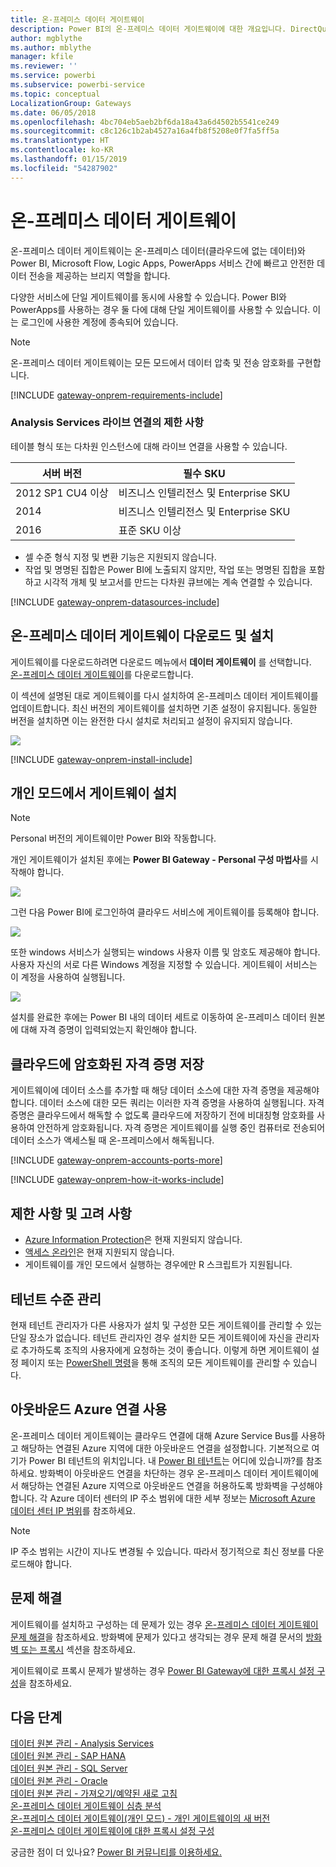 ```yaml
---
title: 온-프레미스 데이터 게이트웨이
description: Power BI의 온-프레미스 데이터 게이트웨이에 대한 개요입니다. DirectQuery 데이터 원본으로 작업하는 데 이 게이트웨이를 사용할 수 있습니다. 또한 이 게이트웨이를 사용하여 온-프레미스 데이터로 클라우드 데이터 세트를 새로 고칠 수도 있습니다.
author: mgblythe
ms.author: mblythe
manager: kfile
ms.reviewer: ''
ms.service: powerbi
ms.subservice: powerbi-service
ms.topic: conceptual
LocalizationGroup: Gateways
ms.date: 06/05/2018
ms.openlocfilehash: 4bc704eb5aeb2bf6da18a43a6d4502b5541ce249
ms.sourcegitcommit: c8c126c1b2ab4527a16a4fb8f5208e0f7fa5ff5a
ms.translationtype: HT
ms.contentlocale: ko-KR
ms.lasthandoff: 01/15/2019
ms.locfileid: "54287902"
---
```

# <a name="on-premises-data-gateway"></a>온-프레미스 데이터 게이트웨이

온-프레미스 데이터 게이트웨이는 온-프레미스 데이터(클라우드에 없는 데이터)와 Power BI, Microsoft Flow, Logic Apps, PowerApps 서비스 간에 빠르고 안전한 데이터 전송을 제공하는 브리지 역할을 합니다.

다양한 서비스에 단일 게이트웨이를 동시에 사용할 수 있습니다. Power BI와 PowerApps를 사용하는 경우 둘 다에 대해 단일 게이트웨이를 사용할 수 있습니다. 이는 로그인에 사용한 계정에 종속되어 있습니다.

> [!NOTE]
> 온-프레미스 데이터 게이트웨이는 모든 모드에서 데이터 압축 및 전송 암호화를 구현합니다.

<!-- Shared Requirements Include -->
[!INCLUDE [gateway-onprem-requirements-include](./includes/gateway-onprem-requirements-include.md)]

### <a name="limitations-of-analysis-services-live-connections"></a>Analysis Services 라이브 연결의 제한 사항

테이블 형식 또는 다차원 인스턴스에 대해 라이브 연결을 사용할 수 있습니다.

| **서버 버전** | **필수 SKU** |
| --- | --- |
| 2012 SP1 CU4 이상 |비즈니스 인텔리전스 및 Enterprise SKU |
| 2014 |비즈니스 인텔리전스 및 Enterprise SKU |
| 2016 |표준 SKU 이상 |

* 셀 수준 형식 지정 및 변환 기능은 지원되지 않습니다.
* 작업 및 명명된 집합은 Power BI에 노출되지 않지만, 작업 또는 명명된 집합을 포함하고 시각적 개체 및 보고서를 만드는 다차원 큐브에는 계속 연결할 수 있습니다.

<!-- Shared Install steps Include -->
[!INCLUDE [gateway-onprem-datasources-include](./includes/gateway-onprem-datasources-include.md)]

## <a name="download-and-install-the-on-premises-data-gateway"></a>온-프레미스 데이터 게이트웨이 다운로드 및 설치

게이트웨이를 다운로드하려면 다운로드 메뉴에서 **데이터 게이트웨이** 를 선택합니다. [온-프레미스 데이터 게이트웨이](http://go.microsoft.com/fwlink/?LinkID=820925)를 다운로드합니다.

이 섹션에 설명된 대로 게이트웨이를 다시 설치하여 온-프레미스 데이터 게이트웨이를 업데이트합니다. 최신 버전의 게이트웨이를 설치하면 기존 설정이 유지됩니다. 동일한 버전을 설치하면 이는 완전한 다시 설치로 처리되고 설정이 유지되지 않습니다.

![](media/service-gateway-onprem/powerbi-download-data-gateway.png)

<!-- Shared Install steps Include -->
[!INCLUDE [gateway-onprem-install-include](./includes/gateway-onprem-install-include.md)]

## <a name="install-the-gateway-in-personal-mode"></a>개인 모드에서 게이트웨이 설치

> [!NOTE]
> Personal 버전의 게이트웨이만 Power BI와 작동합니다.

개인 게이트웨이가 설치된 후에는 **Power BI Gateway - Personal 구성 마법사**를 시작해야 합니다.

![](media/service-gateway-onprem/personal-gateway-launch-configuration.png)

그런 다음 Power BI에 로그인하여 클라우드 서비스에 게이트웨이를 등록해야 합니다.

![](media/service-gateway-onprem/personal-gateway-signin.png)

또한 windows 서비스가 실행되는 windows 사용자 이름 및 암호도 제공해야 합니다. 사용자 자신의 서로 다른 Windows 계정을 지정할 수 있습니다. 게이트웨이 서비스는 이 계정을 사용하여 실행됩니다.

![](media/service-gateway-onprem/personal-gateway-windows-service.png)

설치를 완료한 후에는 Power BI 내의 데이터 세트로 이동하여 온-프레미스 데이터 원본에 대해 자격 증명이 입력되었는지 확인해야 합니다.

<a name="credentials"></a>

## <a name="storing-encrypted-credentials-in-the-cloud"></a>클라우드에 암호화된 자격 증명 저장

게이트웨이에 데이터 소스를 추가할 때 해당 데이터 소스에 대한 자격 증명을 제공해야 합니다. 데이터 소스에 대한 모든 쿼리는 이러한 자격 증명을 사용하여 실행됩니다. 자격 증명은 클라우드에서 해독할 수 없도록 클라우드에 저장하기 전에 비대칭형 암호화를 사용하여 안전하게 암호화됩니다. 자격 증명은 게이트웨이를 실행 중인 컴퓨터로 전송되어 데이터 소스가 액세스될 때 온-프레미스에서 해독됩니다.

<!-- Account and Port information -->
[!INCLUDE [gateway-onprem-accounts-ports-more](./includes/gateway-onprem-accounts-ports-more.md)]

<!-- How the gateway works -->
[!INCLUDE [gateway-onprem-how-it-works-include](./includes/gateway-onprem-how-it-works-include.md)]

## <a name="limitations-and-considerations"></a>제한 사항 및 고려 사항

* [Azure Information Protection](https://docs.microsoft.com/microsoft-365/enterprise/protect-files-with-aip
)은 현재 지원되지 않습니다.
* [액세스 온라인](https://products.office.com/en-us/access)은 현재 지원되지 않습니다.
* 게이트웨이를 개인 모드에서 실행하는 경우에만 R 스크립트가 지원됩니다.

## <a name="tenant-level-administration"></a>테넌트 수준 관리

현재 테넌트 관리자가 다른 사용자가 설치 및 구성한 모든 게이트웨이를 관리할 수 있는 단일 장소가 없습니다.  테넌트 관리자인 경우 설치한 모든 게이트웨이에 자신을 관리자로 추가하도록 조직의 사용자에게 요청하는 것이 좋습니다. 이렇게 하면 게이트웨이 설정 페이지 또는 [PowerShell 명령](https://docs.microsoft.com/power-bi/service-gateway-high-availability-clusters#powershell-support-for-gateway-clusters)을 통해 조직의 모든 게이트웨이를 관리할 수 있습니다. 

## <a name="enabling-outbound-azure-connections"></a>아웃바운드 Azure 연결 사용

온-프레미스 데이터 게이트웨이는 클라우드 연결에 대해 Azure Service Bus를 사용하고 해당하는 연결된 Azure 지역에 대한 아웃바운드 연결을 설정합니다. 기본적으로 여기가 Power BI 테넌트의 위치입니다. 내 [Power BI 테넌트](https://powerbi.microsoft.com/en-us/documentation/powerbi-admin-where-is-my-tenant-located/)는 어디에 있습니까?를 참조하세요.
방화벽이 아웃바운드 연결을 차단하는 경우 온-프레미스 데이터 게이트웨이에서 해당하는 연결된 Azure 지역으로 아웃바운드 연결을 허용하도록 방화벽을 구성해야 합니다. 각 Azure 데이터 센터의 IP 주소 범위에 대한 세부 정보는 [Microsoft Azure 데이터 센터 IP 범위](https://www.microsoft.com/download/details.aspx?id=41653)를 참조하세요.
> [!NOTE]
> IP 주소 범위는 시간이 지나도 변경될 수 있습니다. 따라서 정기적으로 최신 정보를 다운로드해야 합니다. 

## <a name="troubleshooting"></a>문제 해결

게이트웨이를 설치하고 구성하는 데 문제가 있는 경우 [온-프레미스 데이터 게이트웨이 문제 해결](service-gateway-onprem-tshoot.md)을 참조하세요. 방화벽에 문제가 있다고 생각되는 경우 문제 해결 문서의 [방화벽 또는 프록시](service-gateway-onprem-tshoot.md#firewall-or-proxy) 섹션을 참조하세요.

게이트웨이로 프록시 문제가 발생하는 경우 [Power BI Gateway에 대한 프록시 설정 구성](service-gateway-proxy.md)을 참조하세요.

## <a name="next-steps"></a>다음 단계

[데이터 원본 관리 - Analysis Services](service-gateway-enterprise-manage-ssas.md)  
[데이터 원본 관리 - SAP HANA](service-gateway-enterprise-manage-sap.md)  
[데이터 원본 관리 - SQL Server](service-gateway-enterprise-manage-sql.md)  
[데이터 원본 관리 - Oracle](service-gateway-onprem-manage-oracle.md)  
[데이터 원본 관리 - 가져오기/예약된 새로 고침](service-gateway-enterprise-manage-scheduled-refresh.md)  
[온-프레미스 데이터 게이트웨이 심층 분석](service-gateway-onprem-indepth.md)  
[온-프레미스 데이터 게이트웨이(개인 모드) - 개인 게이트웨이의 새 버전](service-gateway-personal-mode.md)  
[온-프레미스 데이터 게이트웨이에 대한 프록시 설정 구성](service-gateway-proxy.md)  

궁금한 점이 더 있나요? [Power BI 커뮤니티를 이용하세요.](http://community.powerbi.com/)
